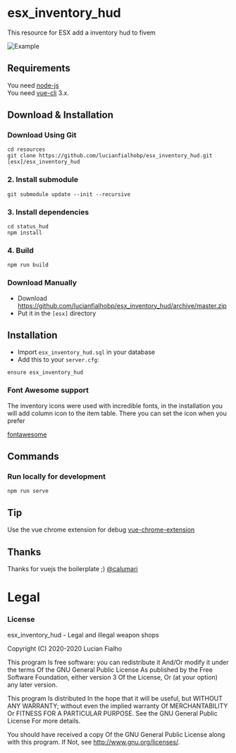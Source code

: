 # esx_inventory_hud

This resource for ESX add a inventory hud to fivem

![Example](https://media.discordapp.net/attachments/738128059617509526/770470074577977344/unknown.png?width=1250&height=703)


## Requirements
You need [node-js](https://nodejs.org/en/)  
You need [vue-cli](https://cli.vuejs.org/) 3.x.

## Download & Installation

### Download Using Git
```
cd resources
git clone https://github.com/lucianfialhobp/esx_inventory_hud.git [esx]/esx_inventory_hud
```

### 2. Install submodule
```
git submodule update --init --recursive
```

### 3. Install dependencies
```
cd status_hud
npm install
```

### 4. Build
```
npm run build
```

### Download Manually
- Download https://github.com/lucianfialhobp/esx_inventory_hud/archive/master.zip
- Put it in the `[esx]` directory

## Installation
- Import `esx_inventory_hud.sql` in your database
- Add this to your `server.cfg`:

```
ensure esx_inventory_hud
```

### Font Awesome support
The inventory icons were used with incredible fonts, in the installation you will add column icon to the item table. There you can set the icon when you prefer

[fontawesome](https://fontawesome.com/)

## Commands
### Run locally for development

```
npm run serve
```

## Tip

Use the vue chrome extension for debug [vue-chrome-extension](https://chrome.google.com/webstore/detail/vuejs-devtools/nhdogjmejiglipccpnnnanhbledajbpd?hl=pt-BR)

## Thanks

Thanks for vuejs the boilerplate ;) [@calumari](https://github.com/calumari)

# Legal
### License
esx_inventory_hud - Legal and illegal weapon shops

Copyright (C) 2020-2020 Lucian Fialho

This program Is free software: you can redistribute it And/Or modify it under the terms Of the GNU General Public License As published by the Free Software Foundation, either version 3 Of the License, Or (at your option) any later version.

This program Is distributed In the hope that it will be useful, but WITHOUT ANY WARRANTY; without even the implied warranty Of MERCHANTABILITY Or FITNESS FOR A PARTICULAR PURPOSE. See the GNU General Public License For more details.

You should have received a copy Of the GNU General Public License along with this program. If Not, see http://www.gnu.org/licenses/.